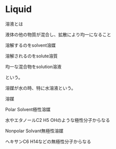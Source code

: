 # Liquid

溶液とは

液体の他の物質が混合し、拡散により均一になること

溶解するのをsolvent溶媒

溶解されるのをsolute溶質

均一な混合物をsolution溶液

という。

溶媒が水の時、特に水溶液という。

溶媒

Polar Solvent極性溶媒

水やエタノールC2 H5 OHのような極性分子からなる

Nonpolar Solvant無極性溶媒

ヘキサンC6 H14などの無極性分子からなる